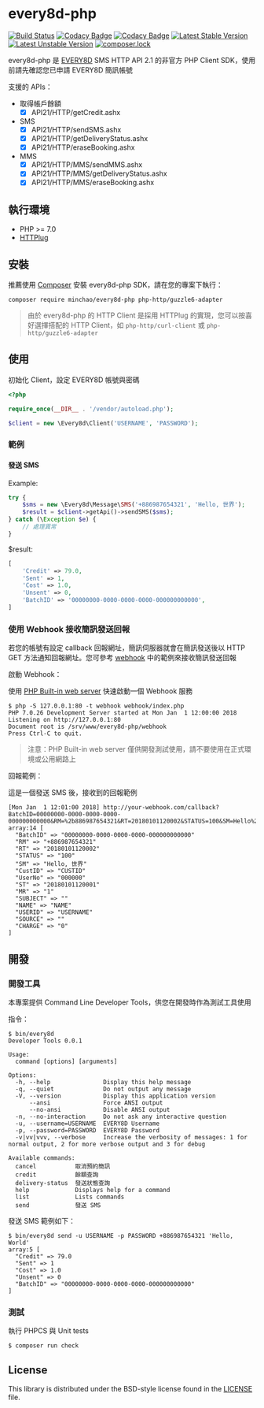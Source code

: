 # every8d-php

[![Build Status](https://travis-ci.org/minchao/every8d-php.svg?branch=master)](https://travis-ci.org/minchao/every8d-php)
[![Codacy Badge](https://api.codacy.com/project/badge/Grade/95646cba27e7495d94f364546142d0fc)](https://www.codacy.com/app/minchao/every8d-php?utm_source=github.com&amp;utm_medium=referral&amp;utm_content=minchao/every8d-php&amp;utm_campaign=Badge_Grade)
[![Codacy Badge](https://api.codacy.com/project/badge/Coverage/95646cba27e7495d94f364546142d0fc)](https://www.codacy.com/app/minchao/every8d-php?utm_source=github.com&amp;utm_medium=referral&amp;utm_content=minchao/every8d-php&amp;utm_campaign=Badge_Coverage)
[![Latest Stable Version](https://poser.pugx.org/minchao/every8d-php/v/stable)](https://packagist.org/packages/minchao/every8d-php)
[![Latest Unstable Version](https://poser.pugx.org/minchao/every8d-php/v/unstable)](https://packagist.org/packages/minchao/every8d-php)
[![composer.lock](https://poser.pugx.org/minchao/every8d-php/composerlock)](https://packagist.org/packages/minchao/every8d-php)

every8d-php 是 [EVERY8D](http://global.every8d.com.tw/) SMS HTTP API 2.1 的非官方 PHP Client SDK，使用前請先確認您已申請 EVERY8D 簡訊帳號

支援的 APIs：

- 取得帳戶餘額
  - [x] API21/HTTP/getCredit.ashx
- SMS
  - [x] API21/HTTP/sendSMS.ashx
  - [x] API21/HTTP/getDeliveryStatus.ashx
  - [x] API21/HTTP/eraseBooking.ashx
- MMS
  - [x] API21/HTTP/MMS/sendMMS.ashx
  - [x] API21/HTTP/MMS/getDeliveryStatus.ashx
  - [x] API21/HTTP/MMS/eraseBooking.ashx

## 執行環境

* PHP >= 7.0
* [HTTPlug](http://docs.php-http.org/)

## 安裝

推薦使用 [Composer](https://getcomposer.org/) 安裝 every8d-php SDK，請在您的專案下執行：

```
composer require minchao/every8d-php php-http/guzzle6-adapter
```

> 由於 every8d-php 的 HTTP Client 是採用 HTTPlug 的實現，您可以按喜好選擇搭配的 HTTP Client，如 `php-http/curl-client` 或 `php-http/guzzle6-adapter`

## 使用

初始化 Client，設定 EVERY8D 帳號與密碼

```php
<?php

require_once(__DIR__ . '/vendor/autoload.php');

$client = new \Every8d\Client('USERNAME', 'PASSWORD');
```

### 範例

#### 發送 SMS

Example:

```php
try {
    $sms = new \Every8d\Message\SMS('+886987654321', 'Hello, 世界');
    $result = $client->getApi()->sendSMS($sms);
} catch (\Exception $e) {
    // 處理異常
}
```

$result:

```php
[
    'Credit' => 79.0,
    'Sent' => 1,
    'Cost' => 1.0,
    'Unsent' => 0,
    'BatchID' => '00000000-0000-0000-0000-000000000000',
]
```

### 使用 Webhook 接收簡訊發送回報

若您的帳號有設定 callback 回報網址，簡訊伺服器就會在簡訊發送後以 HTTP GET 方法通知回報網址。您可參考 [webhook](./webhook/index.php) 中的範例來接收簡訊發送回報

啟動 Webhook：

使用 [PHP Built-in web server](http://php.net/manual/en/features.commandline.webserver.php) 快速啟動一個 Webhook 服務

```
$ php -S 127.0.0.1:80 -t webhook webhook/index.php
PHP 7.0.26 Development Server started at Mon Jan  1 12:00:00 2018
Listening on http://127.0.0.1:80
Document root is /srv/www/every8d-php/webhook
Press Ctrl-C to quit.
```

> 注意：PHP Built-in web server 僅供開發測試使用，請不要使用在正式環境或公用網路上

回報範例：

這是一個發送 SMS 後，接收到的回報範例

```
[Mon Jan  1 12:01:00 2018] http://your-webhook.com/callback?BatchID=00000000-0000-0000-0000-000000000000&RM=%2b886987654321&RT=20180101120002&STATUS=100&SM=Hello%2c+%e4%b8%96%e7%95%8c&CustID=CUSTID&UserNo=000000&ST=20180101120001&MR=1&SUBJECT=&NAME=NAME&USERID=USERNAME&SOURCE=&CHARGE=0
array:14 [
  "BatchID" => "00000000-0000-0000-0000-000000000000"
  "RM" => "+886987654321"
  "RT" => "20180101120002"
  "STATUS" => "100"
  "SM" => "Hello, 世界"
  "CustID" => "CUSTID"
  "UserNo" => "000000"
  "ST" => "20180101120001"
  "MR" => "1"
  "SUBJECT" => ""
  "NAME" => "NAME"
  "USERID" => "USERNAME"
  "SOURCE" => ""
  "CHARGE" => "0"
]
```

## 開發

### 開發工具

本專案提供 Command Line Developer Tools，供您在開發時作為測試工具使用

指令：

```
$ bin/every8d
Developer Tools 0.0.1

Usage:
  command [options] [arguments]

Options:
  -h, --help               Display this help message
  -q, --quiet              Do not output any message
  -V, --version            Display this application version
      --ansi               Force ANSI output
      --no-ansi            Disable ANSI output
  -n, --no-interaction     Do not ask any interactive question
  -u, --username=USERNAME  EVERY8D Username
  -p, --password=PASSWORD  EVERY8D Password
  -v|vv|vvv, --verbose     Increase the verbosity of messages: 1 for normal output, 2 for more verbose output and 3 for debug

Available commands:
  cancel           取消預約簡訊
  credit           餘額查詢
  delivery-status  發送狀態查詢
  help             Displays help for a command
  list             Lists commands
  send             發送 SMS
```

發送 SMS 範例如下：

```
$ bin/every8d send -u USERNAME -p PASSWORD +886987654321 'Hello, World'
array:5 [
  "Credit" => 79.0
  "Sent" => 1
  "Cost" => 1.0
  "Unsent" => 0
  "BatchID" => "00000000-0000-0000-0000-000000000000"
]
```

### 測試

執行 PHPCS 與 Unit tests

```
$ composer run check
```

## License

This library is distributed under the BSD-style license found in the [LICENSE](./LICENSE) file.
